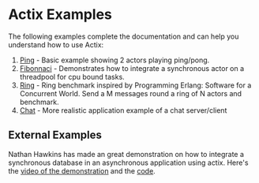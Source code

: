 # Actix Examples

The following examples complete the documentation and can help you understand how to use Actix:

1. [Ping](https://github.com/actix/actix/blob/master/examples/ping.rs) - Basic example showing 2 actors playing ping/pong.
2. [Fibonnaci](https://github.com/actix/actix/blob/master/examples/fibonacci.rs) - Demonstrates how to integrate a synchronous actor on a threadpool for cpu bound tasks.
3. [Ring](https://github.com/actix/actix/blob/master/examples/ring.rs) - Ring benchmark inspired by Programming Erlang: Software for a Concurrent World. Send a M messages round a ring of N actors and benchmark.
4. [Chat](https://github.com/actix/actix/tree/master/examples/chat/src) - More realistic application example of a chat server/client

## External Examples

Nathan Hawkins has made an great demonstration on how to integrate a synchronous database in an asynchronous application using actix. Here's the [video of the demonstration](https://youtu.be/W-hvnVeRJzs) and the [code](https://github.com/utsl42/actix-test).
